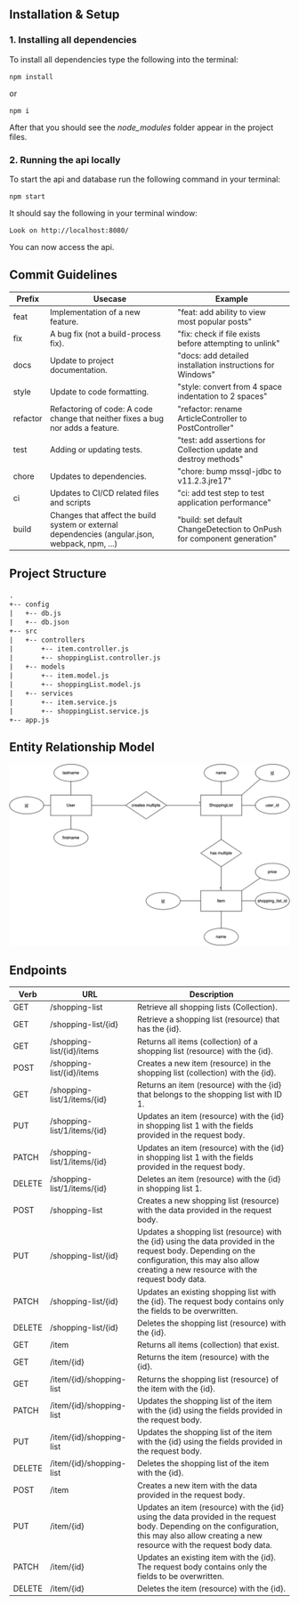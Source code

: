 ## Installation & Setup

### 1. Installing all dependencies

To install all dependencies type the following into the terminal:

```
npm install
```

or

```
npm i
```

After that you should see the _node_modules_ folder appear in the project files.

### 2. Running the api locally

To start the api and database run the following command in your terminal:

```
npm start
```

It should say the following in your terminal window:

```
Look on http://localhost:8080/
```

You can now access the api. 

## Commit Guidelines

| Prefix | Usecase |	Example |
| - | - | - |
| feat |	Implementation of a new feature. |	"feat: add ability to view most popular posts" |
| fix |	A bug fix (not a build-process fix). |	"fix: check if file exists before attempting to unlink" |
| docs |	Update to project documentation. |	"docs: add detailed installation instructions for Windows" |
| style |	Update to code formatting. |	"style: convert from 4 space indentation to 2 spaces" |
| refactor |	Refactoring of code: A code change that neither fixes a bug nor adds a feature.	| "refactor: rename ArticleController to PostController" |
| test |	Adding or updating tests. |	"test: add assertions for Collection update and destroy methods" |
| chore |	Updates to dependencies. |	"chore: bump mssql-jdbc to v11.2.3.jre17" |
| ci |	Updates to CI/CD related files and scripts |	"ci: add test step to test application performance" |
| build |	Changes that affect the build system or external dependencies (angular.json, webpack, npm, ...) |	"build: set default ChangeDetection to OnPush for component generation" |

## Project Structure

```
.
+-- config
|   +-- db.js
|   +-- db.json
+-- src
|   +-- controllers
|       +-- item.controller.js
|       +-- shoppingList.controller.js
|   +-- models
|       +-- item.model.js
|       +-- shoppingList.model.js
|   +-- services
|       +-- item.service.js
|       +-- shoppingList.service.js
+-- app.js
```

## Entity Relationship Model

![ER Model SVG](docs/er-model.svg)

## Endpoints

| Verb   | URL                         | Description                                                                                                                                                                                           |
|--------|-----------------------------|-------------------------------------------------------------------------------------------------------------------------------------------------------------------------------------------------------|
| GET    | /shopping-list              | Retrieve all shopping lists (Collection).                                                                                                                                                             |
| GET    | /shopping-list/{id}         | Retrieve a shopping list (resource) that has the {id}.                                                                                                                                                |
| GET    | /shopping-list/{id}/items   | Returns all items (collection) of a shopping list (resource) with the {id}.                                                                                                                           |
| POST   | /shopping-list/{id}/items   | Creates a new item (resource) in the shopping list (collection) with the {id}.                                                                                                                        |
| GET    | /shopping-list/1/items/{id} | Returns an item (resource) with the {id} that belongs to the shopping list with ID 1.                                                                                                                 |
| PUT    | /shopping-list/1/items/{id} | Updates an item (resource) with the {id} in shopping list 1 with the fields provided in the request body.                                                                                             |
| PATCH  | /shopping-list/1/items/{id} | Updates an item (resource) with the {id} in shopping list 1 with the fields provided in the request body.                                                                                             |
| DELETE | /shopping-list/1/items/{id} | Deletes an item (resource) with the {id} in shopping list 1.                                                                                                                                          |
| POST   | /shopping-list              | Creates a new shopping list (resource) with the data provided in the request body.                                                                                                                    |
| PUT    | /shopping-list/{id}         | Updates a shopping list (resource) with the {id} using the data provided in the request body. Depending on the configuration, this may also allow creating a new resource with the request body data. |
| PATCH  | /shopping-list/{id}         | Updates an existing shopping list with the {id}. The request body contains only the fields to be overwritten.                                                                                         |
| DELETE | /shopping-list/{id}         | Deletes the shopping list (resource) with the {id}.                                                                                                                                                   |
| GET    | /item                       | Returns all items (collection) that exist.                                                                                                                                                            |
| GET    | /item/{id}                  | Returns the item (resource) with the {id}.                                                                                                                                                            |
| GET    | /item/{id}/shopping-list    | Returns the shopping list (resource) of the item with the {id}.                                                                                                                                       |
| PATCH  | /item/{id}/shopping-list    | Updates the shopping list of the item with the {id} using the fields provided in the request body.                                                                                                    |
| PUT    | /item/{id}/shopping-list    | Updates the shopping list of the item with the {id} using the fields provided in the request body.                                                                                                    |
| DELETE | /item/{id}/shopping-list    | Deletes the shopping list of the item with the {id}.                                                                                                                                                  |
| POST   | /item                       | Creates a new item with the data provided in the request body.                                                                                                                                        |
| PUT    | /item/{id}                  | Updates an item (resource) with the {id} using the data provided in the request body. Depending on the configuration, this may also allow creating a new resource with the request body data.         |
| PATCH  | /item/{id}                  | Updates an existing item with the {id}. The request body contains only the fields to be overwritten.                                                                                                  |
| DELETE | /item/{id}                  | Deletes the item (resource) with the {id}.                                                                                                                                                            |
